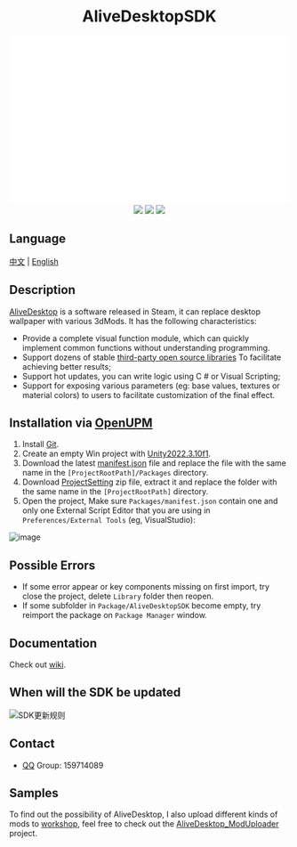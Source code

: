 <h1 align="center">AliveDesktopSDK</h1>

<p align="center">
    <a href="https://store.steampowered.com/app/2190810/Alive_Desktop/"><img src="SDKIcon.svg" alt="Logo" width="600px" height="300px"/>
    <br />
	<a href="https://unity.com/releases/editor/qa/lts-releases?version=2022.3"><img src="https://img.shields.io/badge/%20Unity-2022.3.10f1%20-blue" /></a>
	<a href="https://openupm.com/packages/com.threeyes.alivedesktop.sdk/"><img src="https://img.shields.io/npm/v/com.threeyes.alivedesktop.sdk?label=openupm&amp;registry_uri=https://package.openupm.com" /></a>
	<a href="https://github.com/Threeyes/AliveDesktopSDK/blob/main/LICENSE"><img src="https://img.shields.io/badge/License-MIT-brightgreen.svg" /></a>
    <br />
</p>

## Language
<p float="left">
  <a href="https://github.com/Threeyes/AliveDesktopSDK/blob/main/locale/README-zh-CN.md">中文</a> | 
  <a href="https://github.com/Threeyes/AliveDesktopSDK">English</a>
</p>

## Description
[AliveDesktop](https://store.steampowered.com/app/2190810/Alive_Desktop/) is a software released in Steam, it can replace desktop wallpaper with various 3dMods. It has the following characteristics:
+ Provide a complete visual function module, which can quickly implement common functions without understanding programming.
+ Support dozens of stable [third-party open source libraries](https://github.com/Threeyes/AliveDesktopSDK/wiki/Third-party) To facilitate achieving better results;
+ Support hot updates, you can write logic using C # or Visual Scripting;
+ Support for exposing various parameters (eg: base values, textures or material colors) to users to facilitate customization of the final effect.

## Installation via [OpenUPM](https://openupm.com/packages/com.threeyes.alivedesktop.sdk/)
1. Install [Git](https://git-scm.com/).
2. Create an empty Win project with [Unity2022.3.10f1](https://unity.com/releases/editor/qa/lts-releases?version=2022.3).
3. Download the latest [manifest.json](https://raw.githubusercontent.com/Threeyes/AliveDesktopSDK/main/ProjectConfig~/manifest.json) file and replace the file with the same name in the `[ProjectRootPath]/Packages` directory. 
4. Download [ProjectSetting](https://raw.githubusercontent.com/Threeyes/AliveDesktopSDK/main/ProjectConfig~/ProjectSettings.zip) zip file, extract it and replace the folder with the same name in the `[ProjectRootPath]` directory. 
5. Open the project, Make sure `Packages/manifest.json` contain one and only one External Script Editor that you are using in `Preferences/External Tools` (eg, VisualStudio):

![image](https://user-images.githubusercontent.com/13210990/180822147-5a917199-279f-4cbb-a073-32e5078e2709.png)

## Possible Errors
+ If some error appear or key components missing on first import, try close the project, delete `Library` folder then reopen.
+ If some subfolder in `Package/AliveDesktopSDK` become empty, try reimport the package on `Package Manager` window.

## Documentation
Check out [wiki](https://github.com/Threeyes/AliveDesktopSDK/wiki).

## When will the SDK be updated
![SDK更新规则](https://github.com/Threeyes/AliveDesktopSDK/assets/13210990/d83ef22f-bf28-4f0e-879e-a4c4276675e8)

## Contact
+ [QQ](https://im.qq.com/index/) Group: 159714089

## Samples
To find out the possibility of AliveDesktop, I also upload different kinds of mods to [workshop](https://steamcommunity.com/profiles/76561199378980403/myworkshopfiles/?appid=2190810), feel free to check out the [AliveDesktop_ModUploader](https://github.com/Threeyes/AliveDesktop_ModUploader) project.
